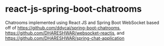 # react-js-spring-boot-chatrooms
Chatrooms implemented using React JS and Spring Boot WebSocket based 
off of https://github.com/ddycai/spring-boot-chatrooms, https://github.com/DHARESHWAR/websocket-reactjs, 
and https://github.com/DHARESHWAR/spring-chat-application
